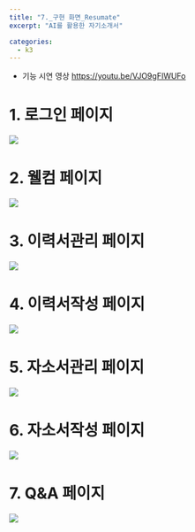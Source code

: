 ```yaml
---
title: "7._구현 화면_Resumate"
excerpt: "AI를 활용한 자기소개서"

categories:
  - k3
---
```


- 기능 시연 영상
https://youtu.be/VJO9gFIWUFo

# 1. 로그인 페이지
![](https://velog.velcdn.com/images/wg_cat/post/a7c1de5f-d607-4abe-b064-3048c8205db8/image.png)

# 2. 웰컴 페이지
![](https://velog.velcdn.com/images/wg_cat/post/8d3cf500-de2b-4df3-89c0-87ebf8a95b49/image.png)

# 3. 이력서관리 페이지
![](https://velog.velcdn.com/images/wg_cat/post/cfcf06aa-857f-48a2-a27a-ec509372e22c/image.png)

# 4. 이력서작성 페이지
![](https://velog.velcdn.com/images/wg_cat/post/12ba567b-e287-4e7d-8596-56547e993993/image.png)

# 5. 자소서관리 페이지
![](https://velog.velcdn.com/images/wg_cat/post/ed4a7bb9-16a7-4931-b3a4-e6f5460c4c4d/image.png)

# 6. 자소서작성 페이지
![](https://velog.velcdn.com/images/wg_cat/post/53e2cde2-52e0-4108-b5e6-ac46c597f9ea/image.png)

# 7. Q&A 페이지
![](https://velog.velcdn.com/images/wg_cat/post/a9c77361-6ace-4912-b0d5-e2b68034688b/image.png)

